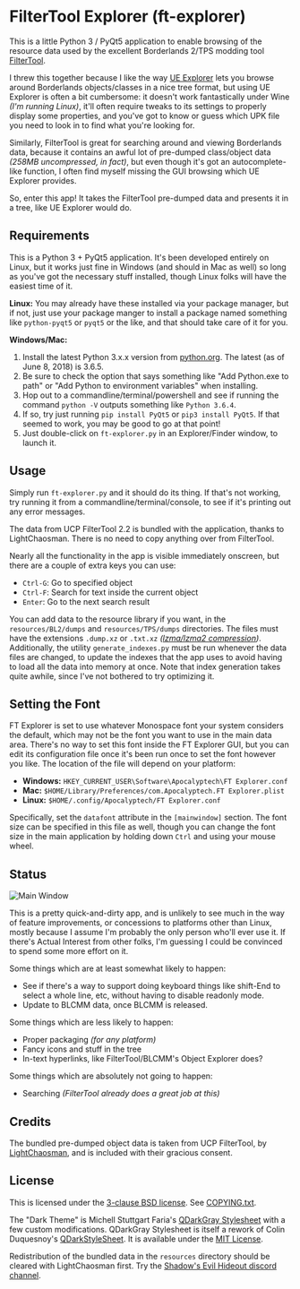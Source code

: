 FilterTool Explorer (ft-explorer)
=================================

This is a little Python 3 / PyQt5 application to enable browsing of the
resource data used by the excellent Borderlands 2/TPS modding tool
[FilterTool](https://github.com/BLCM/BLCMods/wiki/UCP-Filter-Tool).

I threw this together because I like the way
[UE Explorer](http://eliotvu.com/portfolio/view/21/ue-explorer) lets you
browse around Borderlands objects/classes in a nice tree format, but using
UE Explorer is often a bit cumbersome: it doesn't work fantastically under
Wine *(I'm running Linux)*, it'll often require tweaks to its settings to
properly display some properties, and you've got to know or guess which UPK
file you need to look in to find what you're looking for.

Similarly, FilterTool is great for searching around and viewing Borderlands
data, because it contains an awful lot of pre-dumped class/object data
*(258MB uncompressed, in fact)*, but even though it's got an
autocomplete-like function, I often find myself missing the GUI browsing
which UE Explorer provides.

So, enter this app!  It takes the FilterTool pre-dumped data and presents
it in a tree, like UE Explorer would do.

Requirements
------------

This is a Python 3 + PyQt5 application.  It's been developed entirely on
Linux, but it works just fine in Windows (and should in Mac as well) so long as
you've got the necessary stuff installed, though Linux folks will have the
easiest time of it.

**Linux:** You may already have these installed via your package manager,
but if not, just use your package manger to install a package named something
like `python-pyqt5` or `pyqt5` or the like, and that should take care of it
for you.

**Windows/Mac:**
1. Install the latest Python 3.x.x version from
  [python.org](https://www.python.org/downloads/).  The latest (as of June 8, 2018) is 3.6.5.
2. Be sure to check the option that says something like "Add Python.exe to path"
  or "Add Python to environment variables" when installing.
3. Hop out to a commandline/terminal/powershell and see if running the command
  `python -V` outputs something like `Python 3.6.4`.
4. If so, try just running `pip install PyQt5` or `pip3 install PyQt5`.  If that
  seemed to work, you may be good to go at that point!
5. Just double-click on `ft-explorer.py` in an Explorer/Finder window, to launch
  it.

Usage
-----

Simply run `ft-explorer.py` and it should do its thing.  If that's not
working, try running it from a commandline/terminal/console, to see if it's
printing out any error messages.

The data from UCP FilterTool 2.2 is bundled with the application, thanks to
LightChaosman.  There is no need to copy anything over from FilterTool.

Nearly all the functionality in the app is visible immediately onscreen,
but there are a couple of extra keys you can use:

* `Ctrl-G`: Go to specified object
* `Ctrl-F`: Search for text inside the current object
* `Enter`: Go to the next search result

You can add data to the resource library if you want, in the
`resources/BL2/dumps` and `resources/TPS/dumps` directories.  The files must
have the extensions `.dump.xz` or `.txt.xz` *([lzma/lzma2
compression](https://en.wikipedia.org/wiki/Xz))*.  Additionally, the utility
`generate_indexes.py` must be run whenever the data files are changed, to
update the indexes that the app uses to avoid having to load all the data
into memory at once.  Note that index generation takes quite awhile, since
I've not bothered to try optimizing it.

Setting the Font
----------------

FT Explorer is set to use whatever Monospace font your system considers the
default, which may not be the font you want to use in the main data area.
There's no way to set this font inside the FT Explorer GUI, but you can edit
its configuration file once it's been run once to set the font however you
like.  The location of the file will depend on your platform:

* **Windows:** `HKEY_CURRENT_USER\Software\Apocalyptech\FT Explorer.conf`
* **Mac:** `$HOME/Library/Preferences/com.Apocalyptech.FT Explorer.plist`
* **Linux:** `$HOME/.config/Apocalyptech/FT Explorer.conf`

Specifically, set the `datafont` attribute in the `[mainwindow]` section.
The font size can be specified in this file as well, though you can change
the font size in the main application by holding down `Ctrl` and using your
mouse wheel.

Status
------

![Main Window](screenshot.png)

This is a pretty quick-and-dirty app, and is unlikely to see much in the
way of feature improvements, or concessions to platforms other than Linux,
mostly because I assume I'm probably the only person who'll ever use it.
If there's Actual Interest from other folks, I'm guessing I could be
convinced to spend some more effort on it.

Some things which are at least somewhat likely to happen:

* See if there's a way to support doing keyboard things like shift-End to
  select a whole line, etc, without having to disable readonly mode.
* Update to BLCMM data, once BLCMM is released.

Some things which are less likely to happen:

* Proper packaging *(for any platform)*
* Fancy icons and stuff in the tree
* In-text hyperlinks, like FilterTool/BLCMM's Object Explorer does?

Some things which are absolutely not going to happen:

* Searching *(FilterTool already does a great job at this)*

Credits
-------

The bundled pre-dumped object data is taken from UCP FilterTool, by
[LightChaosman](https://www.youtube.com/channel/UCgJ6TA5sZ_Rwc1LPDYbQT1Q), and
is included with their gracious consent.

License
-------

This is licensed under the [3-clause BSD license](https://opensource.org/licenses/BSD-3-Clause).
See [COPYING.txt](COPYING.txt).

The "Dark Theme" is Michell Stuttgart Faria's
[QDarkGray Stylesheet](https://github.com/mstuttgart/qdarkgray-stylesheet)
with a few custom modifications.  QDarkGray Stylesheet is itself a rework of
Colin Duquesnoy's [QDarkStyleSheet](https://github.com/ColinDuquesnoy/QDarkStyleSheet).
It is available under the [MIT License](qdarkgraystyle/COPYING.txt).

Redistribution of the bundled data in the `resources` directory should be
cleared with LightChaosman first.  Try the
[Shadow's Evil Hideout discord channel](https://discord.gg/0YjZxbVBS9b3bXUS).
